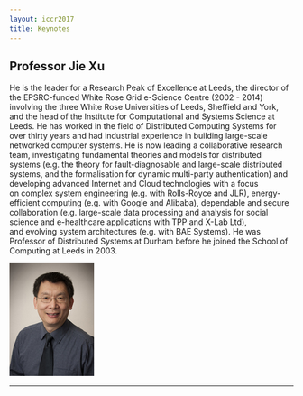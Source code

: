 ```yaml
---
layout: iccr2017
title: Keynotes
---
```


>

<div class="row featurette">
  <div class="col-md-10">
    <h2 class="featurette-heading">Professor Jie Xu </h2>
    <p class="lead">
He is the leader for a Research Peak of Excellence at Leeds, the director of the EPSRC-funded White Rose Grid e-Science Centre (2002 - 2014) involving the three White Rose Universities of Leeds, Sheffield and York, and the head of the Institute for Computational and Systems Science at Leeds.
He has worked in the field of Distributed Computing Systems for over thirty years and had industrial experience in building large-scale networked computer systems. He is now leading a collaborative research team, investigating fundamental theories and models for distributed systems (e.g. the theory for fault-diagnosable and large-scale distributed systems, and the formalisation for dynamic multi-party authentication) and developing advanced Internet and Cloud technologies with a focus on complex system engineering (e.g. with Rolls-Royce and JLR), energy-efficient computing (e.g. with Google and Alibaba), dependable and secure collaboration (e.g. large-scale data processing and analysis for social science and e-healthcare applications with TPP and X-Lab Ltd), and evolving system architectures (e.g. with BAE Systems).
He was Professor of Distributed Systems at Durham before he joined the School of Computing at Leeds in 2003.</p>
  </div>
  <div class="col-md-5">
    <img class="featurette-image img-fluid mx-auto" src="/images/keynote/jieXuPhoto.jpg" alt="Prof. Jie Xu">
  </div>
</div>

<hr class="featurette-divider">
